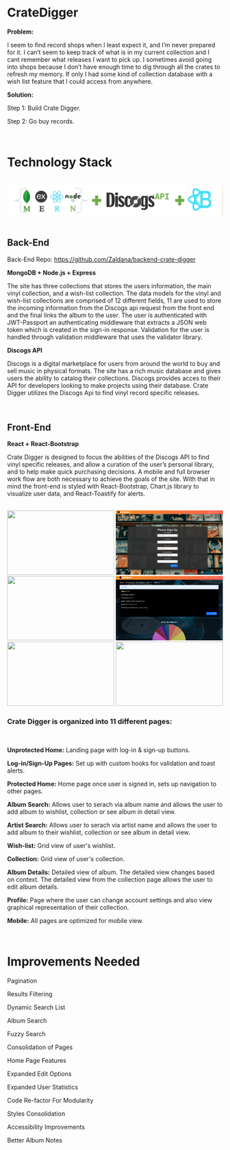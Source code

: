 # **CrateDigger**

**Problem:**

I seem to find record shops when I least expect it, and I’m never prepared for it. I can’t seem to keep track of what is in my current collection and I cant remember what releases I want to pick up. I sometimes avoid going into shops because I don’t have enough time to dig through all the crates to refresh my memory. If only I had some kind of collection database with a wish list feature that I could access from anywhere. 

**Solution:**

Step 1: Build Crate Digger.

Step 2: Go buy records. 

<br/>

# **Technology Stack**
<br/>
<img src="./src/images/stack.png" />
<br/>
<br/>

## **Back-End**
Back-End Repo:
https://github.com/Zaldana/backend-crate-digger

**MongoDB + Node.js + Express**

The site has three collections that stores the users information, the main vinyl collection, and a wish-list collection. The data models for the vinyl and wish-list collections are comprised of 12 different fields, 11 are used to store the incoming information from the Discogs api request from the front end and the final links the album to the user. The user is authenticated with JWT-Passport an authenticating middleware that extracts a JSON web token which is created in the sign-in response.  Validation for the user is handled through validation middleware that uses the validator library.

**Discogs API**

Discogs  is a digital marketplace for users from around the world to buy and sell music in physical formats. The site has a rich music database and gives users the ability to catalog their collections.  Discogs provides acces to their API for developers looking to make  projects using their database. Crate Digger utilizes the Discogs Api to find vinyl record specific releases. 

<br/>

## **Front-End**


**React + React-Bootstrap**

Crate Digger is designed to focus the abilities of the Discogs API to find vinyl specific releases, and allow a curation of the user’s personal library, and to help make quick purchasing decisions. A mobile and full browser work flow are both necessary to achieve the goals of the site. With that in mind the front-end is styled with React-Bootstrap, Chart.js library to visualize user data, and React-Toastify for alerts.

<br />
<img src="./src/images/unprotectedhome.png" height=150 width=250/>
<img src="./src/images/signup.png" height=150 width=250/>
<img src="./src/images/protectedhome.png" height=150 width=250/>
<img src="./src/images/profile.png" height=150 width=250/>
<img src="./src/images/search.png" height=150 width=250/>
<img src="./src/images/detail.png" height=150 width=250/>

<br />

### **Crate Digger is organized into 11 different pages:**
<br />

**Unprotected Home:** Landing page with log-in & sign-up buttons.

**Log-in/Sign-Up Pages:** Set up with custom hooks for validation and toast alerts.

**Protected Home:** Home page once user is signed in, sets up navigation to other pages. 

**Album Search:** Allows user to serach via album name and allows the user to add album to wishlist, collection or see album in detail view.

**Artist Search:** Allows user to serach via artist name and allows the user to add album to their wishlist, collection or see album in detail view.

**Wish-list:** Grid view of user's wishlist. 

**Collection:** Grid view of user's collection. 

**Album Details:** Detailed view of album. The detailed view changes based on context. The detailed view from the collection page allows the user to edit album details.

**Profile:**  Page where the user can change account settings and also view graphical representation of their collection.

**Mobile:** All pages are optimized for mobile view.

<br />

# **Improvements Needed**

Pagination

Results Filtering

Dynamic Search List 

Album Search

Fuzzy Search

Consolidation of Pages

Home Page Features

Expanded Edit Options

Expanded User Statistics

Code Re-factor For Modularity

Styles Consolidation

Accessibility Improvements

Better Album Notes